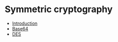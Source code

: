 # Symmetric cryptography
* [Introduction](https://github.com/pplinlin2/LinuxSecure/blob/master/src/symmetric/intro.md)
* [Base64](https://github.com/pplinlin2/LinuxSecure/blob/master/src/symmetric/base64.md)
* [DES](https://github.com/pplinlin2/LinuxSecure/blob/master/src/symmetric/des.md)
